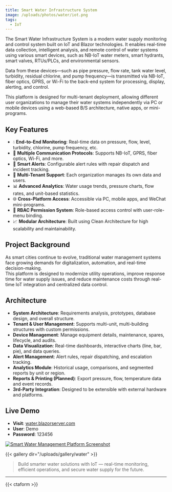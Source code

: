 ```yaml
---
title: Smart Water Infrastructure System
image: /uploads/photos/water/iot.png
tags:
  - IoT
---
```


The Smart Water Infrastructure System is a modern water supply monitoring and control system built on IoT and Blazor technologies. It enables real-time data collection, intelligent analysis, and remote control of water systems using various smart devices, such as NB-IoT water meters, smart hydrants, smart valves, RTUs/PLCs, and environmental sensors.

Data from these devices—such as pipe pressure, flow rate, tank water level, turbidity, residual chlorine, and pump frequency—is transmitted via NB-IoT, fiber optics, GPRS, or Wi-Fi to the back-end system for processing, display, alerting, and control.

This platform is designed for multi-tenant deployment, allowing different user organizations to manage their water systems independently via PC or mobile devices using a web-based B/S architecture, native apps, or mini-programs.

## Key Features

- 💧 **End-to-End Monitoring**: Real-time data on pressure, flow, level, turbidity, chlorine, pump frequency, etc.
- 📡 **Multiple Communication Protocols**: Supports NB-IoT, GPRS, fiber optics, Wi-Fi, and more.
- 🧠 **Smart Alerts**: Configurable alert rules with repair dispatch and incident tracking.
- 🧩 **Multi-Tenant Support**: Each organization manages its own data and users.
- 📊 **Advanced Analytics**: Water usage trends, pressure charts, flow rates, and unit-based statistics.
- 🌐 **Cross-Platform Access**: Accessible via PC, mobile apps, and WeChat mini-programs.
- 🔐 **RBAC Permission System**: Role-based access control with user-role-menu binding.
- 📈 **Modular Architecture**: Built using Clean Architecture for high scalability and maintainability.



## Project Background

As smart cities continue to evolve, traditional water management systems face growing demands for digitalization, automation, and real-time decision-making.  
This platform is designed to modernize utility operations, improve response time for water supply issues, and reduce maintenance costs through real-time IoT integration and centralized data control.



## Architecture 

- **System Architecture**: Requirements analysis, prototypes, database design, and overall structure.
- **Tenant & User Management**: Supports multi-unit, multi-building structures with custom permissions.
- **Device Management**: Manage equipment details, maintenance, spares, lifecycle, and audits.
- **Data Visualization**: Real-time dashboards, interactive charts (line, bar, pie), and data queries.
- **Alert Management**: Alert rules, repair dispatching, and escalation tracking.
- **Analytics Module**: Historical usage, comparisons, and segmented reports by unit or region.
- **Reports & Printing (Planned)**: Export pressure, flow, temperature data and event records.
- **3rd-Party Integration**: Designed to be extensible with external hardware and platforms.



## Live Demo

- **Visit**: [water.blazorserver.com](https://water.blazorserver.com)
- **User**: Demo  
- **Password**: 123456



[![Smart Water Management Platform Screenshot](/uploads/photos/water-iot-screenshot.png)](/uploads/photos/water-iot-screenshot.png)

{{< gallery dir="/uploads/gallery/water" >}}

> Build smarter water solutions with IoT — real-time monitoring, efficient operations, and secure water supply for the future.

---

{{< ctaform >}}